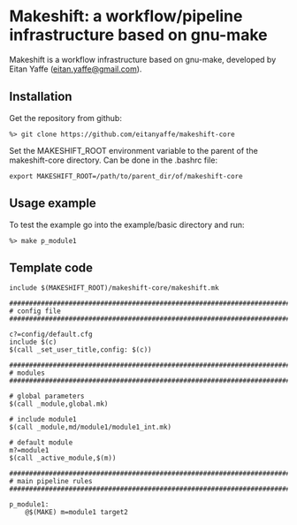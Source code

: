 # Makeshift: a workflow/pipeline infrastructure based on gnu-make
Makeshift is a workflow infrastructure based on gnu-make, developed by Eitan Yaffe (eitan.yaffe@gmail.com).

Installation
------------

Get the repository from github:
```
%> git clone https://github.com/eitanyaffe/makeshift-core
```

Set the MAKESHIFT_ROOT environment variable to the parent of the makeshift-core directory. Can be done in the .bashrc file:
```
export MAKESHIFT_ROOT=/path/to/parent_dir/of/makeshift-core
```

Usage example
-------------

To test the example go into the example/basic directory and run:
```
%> make p_module1
```

Template code
-------------

```
include $(MAKESHIFT_ROOT)/makeshift-core/makeshift.mk

#####################################################################################################
# config file
#####################################################################################################

c?=config/default.cfg
include $(c)
$(call _set_user_title,config: $(c))

#####################################################################################################
# modules
#####################################################################################################

# global parameters
$(call _module,global.mk)

# include module1
$(call _module,md/module1/module1_int.mk)

# default module
m?=module1
$(call _active_module,$(m))

#####################################################################################################
# main pipeline rules
#####################################################################################################

p_module1:
	@$(MAKE) m=module1 target2
```
